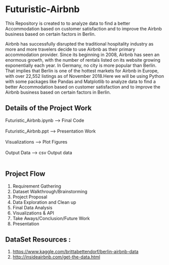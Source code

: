 # Futuristic-Airbnb

This Repository is created to to analyze data to find a better Accommodation based on customer satisfaction and to improve the Airbnb business based on certain factors in Berlin.


Airbnb has successfully disrupted the traditional hospitality industry as more and more travelers decide to use Airbnb as their primary accommodation provider. Since its beginning in 2008, Airbnb has seen an enormous growth, with the number of rentals listed on its website growing exponentially each year. In Germany, no city is more popular than Berlin. That implies that Berlin is one of the hottest markets for Airbnb in Europe, with over 22,552 listings as of November 2018.Here we will be using Python with some packages like Pandas and Matplotlib to analyze data to find a better Accommodation based on customer satisfaction and to improve the Airbnb business based on certain factors in Berlin.

## Details of the Project Work

Futuristic_Airbnb.ipynb --> Final Code <br> </br>
Futuristic_Airbnb.ppt --> Presentation Work <br> </br>
Visualizations --> Plot Figures <br> </br>
Output Data --> csv Output data <br> </br>

## Project Flow

1) Requirement Gathering 
2) Dataset Walkthrough/Brainstorming 
3) Project Proposal 
4) Data Exploration and Clean up 
5) Final Data Analysis 
6) Visualizations & API
7) Take Aways/Conclusion/Future Work
8) Presentation 


## DataSet Resources : 

1) https://www.kaggle.com/brittabettendorf/berlin-airbnb-data
2) http://insideairbnb.com/get-the-data.html
